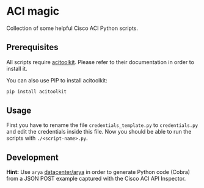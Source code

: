 # ACI magic
Collection of some helpful Cisco ACI Python scripts.

## Prerequisites
All scripts require [acitoolkit](https://github.com/datacenter/acitoolkit). 
Please refer to their documentation in order to install it.

You can also use PIP to install acitoolkit:
```bash
pip install acitoolkit
```

## Usage
First you have to rename the file `credentials_template.py` to `credentials.py` and edit the credentials inside this file.
Now you should be able to run the scripts with `./<script-name>.py`.


## Development
**Hint:** Use `arya` [datacenter/arya](https://github.com/datacenter/arya) in order to generate Python code (Cobra) from a JSON POST example captured with the Cisco ACI API Inspector.